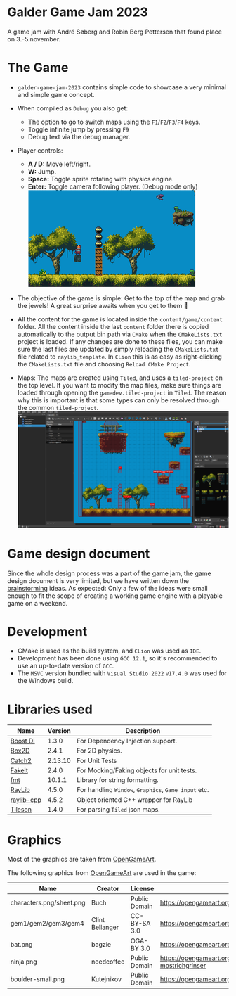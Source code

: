 # Galder Game Jam 2023
A game jam with André Søberg and Robin Berg Pettersen that found place on 3.-5.november. 

# The Game
- `galder-game-jam-2023` contains simple code to showcase a very minimal 
  and simple game concept.
- When compiled as `Debug` you also get:
  - The option to go to switch maps using the `F1`/`F2`/`F3`/`F4` keys.
  - Toggle infinite jump by pressing `F9`
  - Debug text via the debug manager.
- Player controls:
    - **A / D:** Move left/right.
    - **W:** Jump.
    - **Space:** Toggle sprite rotating with physics engine.
    - **Enter:** Toggle camera following player. (Debug mode only)
![](content/ggj-2022.gif)

- The objective of the game is simple: Get to the top of the map and grab the jewels! A great surprise awaits when you get to them :monocle_face:

- All the content for the game is located inside the `content/game/content` folder. All the content inside the last `content` folder there is copied automatically to the output bin path via `CMake` when the `CMakeLists.txt` project is loaded. If any changes are done to these files, you can make sure the last files are updated by simply reloading the `CMakeLists.txt` file related to `raylib_template`. In `CLion` this is as easy as right-clicking the `CMakeLists.txt` file and choosing `Reload CMake Project`.

- Maps: The maps are created using `Tiled`, and uses a `tiled-project` on the top level. If you want to modify the map files, make sure things are loaded through opening the `gamedev.tiled-project` in `Tiled`. The reason why this is important is that some types can only be resolved through the common `tiled-project`.
![](content/ggj-2022-tiled.png)

# Game design document
Since the whole design process was a part of the game jam, the game design document is very limited, but
we have written down the [brainstorming](design/brainstorming/README.md) ideas. 
As expected: Only a few of the ideas were small enough to fit the scope of creating a working game engine 
with a playable game on a weekend.

# Development
- CMake is used as the build system, and `CLion` was used as `IDE`.
- Development has been done using `GCC 12.1`, so it's recommended to use an up-to-date version of `GCC`.
- The `MSVC` version bundled with `Visual Studio 2022` `v17.4.0` was used for the Windows build.

# Libraries used

| Name                                                 | Version | Description                                          |
|------------------------------------------------------|---------|------------------------------------------------------|
| [Boost DI](https://github.com/boost-ext/di)          | 1.3.0   | For Dependency Injection support.                    |
| [Box2D](https://github.com/erincatto/box2d)          | 2.4.1   | For 2D physics.                                      |
| [Catch2](https://github.com/catchorg/Catch2)         | 2.13.10 | For Unit Tests                                       |
| [FakeIt](https://github.com/eranpeer/FakeIt)         | 2.4.0   | For Mocking/Faking objects for unit tests.           |
| [fmt](https://github.com/fmtlib/fmt)                 | 10.1.1  | Library for string formatting.                       |
| [RayLib](https://github.com/raysan5/raylib)          | 4.5.0   | For handling `Window`, `Graphics`, `Game input` etc. |
| [raylib-cpp](https://github.com/RobLoach/raylib-cpp) | 4.5.2   | Object oriented C++ wrapper for RayLib               |
| [Tileson](https://github.com/SSBMTonberry/tileson)   | 1.4.0   | For parsing `Tiled` json maps.                       |

# Graphics
Most of the graphics are taken from [OpenGameArt](https://opengameart.org).

The following graphics from [OpenGameArt](https://opengameart.org) are used in the game:

| Name                     | Creator         | License       | URL                                                                  |
|--------------------------|-----------------|---------------|----------------------------------------------------------------------|
| characters.png/sheet.png | Buch            | Public Domain | https://opengameart.org/content/a-platformer-in-the-forest           |    
| gem1/gem2/gem3/gem4      | Clint Bellanger | CC-BY-SA 3.0  | https://opengameart.org/content/gem-icons                            |
| bat.png                  | bagzie          | OGA-BY 3.0    | https://opengameart.org/content/bat-sprite                           |
| ninja.png                | needcoffee      | Public Domain | https://opengameart.org/content/needcoffee%E2%80%99s-mostrichgrinser |
| boulder-small.png        | Kutejnikov      | Public Domain | https://opengameart.org/content/rock-with-a-face                     |

